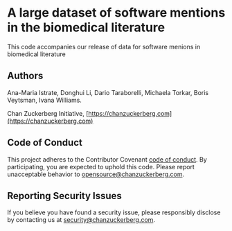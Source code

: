 # A large dataset of software mentions in the biomedical literature

This code accompanies our release of data for software menions in biomedical literature

## Authors

Ana-Maria Istrate,
Donghui Li,
Dario Taraborelli,
Michaela Torkar,
Boris Veytsman,
Ivana Williams.

Chan Zuckerberg Initiative, [https://chanzuckerberg.com](https://chanzuckerberg.com) 



## Code of Conduct

This project adheres to the Contributor Covenant [code of conduct](https://github.com/chanzuckerberg/.github/blob/master/CODE_OF_CONDUCT.md). By participating, you are expected to uphold this code. Please report unacceptable behavior to [opensource@chanzuckerberg.com](mailto:opensource@chanzuckerberg.com).

## Reporting Security Issues

If you believe you have found a security issue, please responsibly disclose by contacting us at [security@chanzuckerberg.com](mailto:security@chanzuckerberg.com).

